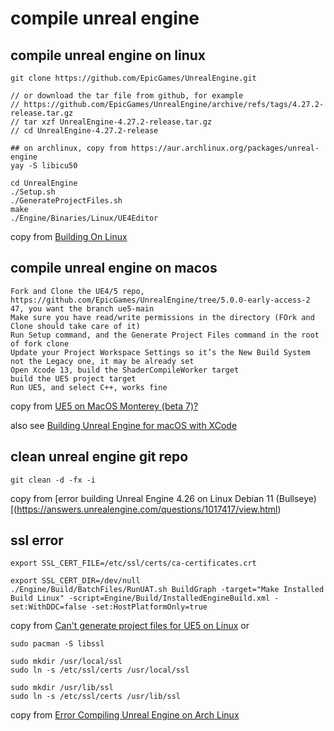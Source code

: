 # compile unreal engine

## compile unreal engine on linux
``` shell
git clone https://github.com/EpicGames/UnrealEngine.git

// or download the tar file from github, for example
// https://github.com/EpicGames/UnrealEngine/archive/refs/tags/4.27.2-release.tar.gz
// tar xzf UnrealEngine-4.27.2-release.tar.gz
// cd UnrealEngine-4.27.2-release

## on archlinux, copy from https://aur.archlinux.org/packages/unreal-engine
yay -S libicu50

cd UnrealEngine
./Setup.sh
./GenerateProjectFiles.sh
make
./Engine/Binaries/Linux/UE4Editor
```
copy from [Building On Linux](https://michaeljcole.github.io/wiki.unrealengine.com/Building_On_Linux/)


## compile unreal engine on macos

```
Fork and Clone the UE4/5 repo, https://github.com/EpicGames/UnrealEngine/tree/5.0.0-early-access-2 47, you want the branch ue5-main
Make sure you have read/write permissions in the directory (FOrk and Clone should take care of it)
Run Setup command, and the Generate Project Files command in the root of fork clone
Update your Project Workspace Settings so it’s the New Build System not the Legacy one, it may be already set
Open Xcode 13, build the ShaderCompileWorker target
build the UE5 project target
Run UE5, and select C++, works fine
```

copy from [UE5 on MacOS Monterey (beta 7)?](https://forums.unrealengine.com/t/ue5-on-macos-monterey-beta-7/252722)

also see [Building Unreal Engine for macOS with XCode](https://medium.com/@lukebrady105/building-unreal-engine-for-macos-with-xcode-bf7f807a65)

## clean unreal engine git repo

``` shell
git clean -d -fx -i
```
copy from [error building Unreal Engine 4.26 on Linux Debian 11 (Bullseye)[(https://answers.unrealengine.com/questions/1017417/view.html)

## ssl error
``` shell
export SSL_CERT_FILE=/etc/ssl/certs/ca-certificates.crt

export SSL_CERT_DIR=/dev/null
./Engine/Build/BatchFiles/RunUAT.sh BuildGraph -target="Make Installed Build Linux" -script=Engine/Build/InstalledEngineBuild.xml -set:WithDDC=false -set:HostPlatformOnly=true
```
copy from [Can't generate project files for UE5 on Linux](https://stackoverflow.com/questions/72539119/cant-generate-project-files-for-ue5-on-linux)
or

``` shell
sudo pacman -S libssl

sudo mkdir /usr/local/ssl
sudo ln -s /etc/ssl/certs /usr/local/ssl

sudo mkdir /usr/lib/ssl
sudo ln -s /etc/ssl/certs /usr/lib/ssl
```
copy from [Error Compiling Unreal Engine on Arch Linux](https://forums.unrealengine.com/t/error-compiling-unreal-engine-on-arch-linux/549637)
